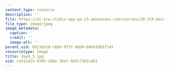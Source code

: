 ```yaml
---
content_type: resource
description: ''
file: https://ol-ocw-studio-app-qa.s3.amazonaws.com/courses/20-219-becoming-the-next-bill-nye-writing-and-hosting-the-educational-show-january-iap-2015/c4311423d395246e3bef043c7361cdb1_day9_3.jpg
file_type: image/jpeg
image_metadata:
  caption: ''
  credit: ''
  image-alt: ''
parent_uid: b923e518-c6b9-9f57-0dd9-04b61083f145
resourcetype: Image
title: day9_3.jpg
uid: c4311423-d395-246e-3bef-043c7361cdb1
---
```

